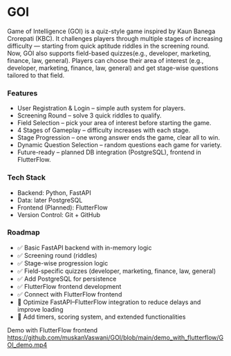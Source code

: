 
# GOI
Game of Intelligence (GOI) is a quiz-style game inspired by Kaun Banega Crorepati (KBC).
It challenges players through multiple stages of increasing difficulty — starting from quick aptitude riddles in the screening round.
Now, GOI also supports field-based quizzes(e.g., developer, marketing, finance, law, general). Players can choose their area of interest (e.g., developer, marketing, finance, law, general) and get stage-wise questions tailored to that field.

### Features
*	User Registration & Login – simple auth system for players.
*	Screening Round – solve 3 quick riddles to qualify.
*	Field Selection – pick your area of interest before starting the game.
*	4 Stages of Gameplay – difficulty increases with each stage.
*	Stage Progression – one wrong answer ends the game, clear all to win.
*	Dynamic Question Selection – random questions each game for variety.
*	Future-ready – planned DB integration (PostgreSQL), frontend in FlutterFlow.

### Tech Stack
*	Backend: Python, FastAPI
*	Data: later PostgreSQL
*	Frontend (Planned): FlutterFlow
*	Version Control: Git + GitHub

### Roadmap
*	✅ Basic FastAPI backend with in-memory logic
*	✅ Screening round (riddles)
*	✅ Stage-wise progression logic
*	✅ Field-specific quizzes (developer, marketing, finance, law, general)
*	✅ Add PostgreSQL for persistence
*	✅ FlutterFlow frontend development 
*	✅ Connect with FlutterFlow frontend
*	🔲 Optimize FastAPI–FlutterFlow integration to reduce delays and improve loading
* 🔲 Add timers, scoring system, and extended functionalities


Demo with FlutterFlow frontend
https://github.com/muskanVaswani/GOI/blob/main/demo_with_flutterflow/GOI_demo.mp4

